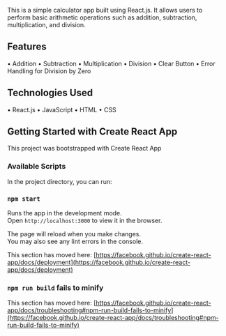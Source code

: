 This is a simple calculator app built using React.js. It allows users to perform basic arithmetic operations such as addition, subtraction, multiplication, and division.

## Features
•	Addition
•	Subtraction
•	Multiplication
•	Division
•	Clear Button
•	Error Handling for Division by Zero

## Technologies Used
•	React.js
•	JavaScript
•	HTML
•	CSS

## Getting Started with Create React App

This project was bootstrapped with Create React App

### Available Scripts

In the project directory, you can run:

### `npm start`

Runs the app in the development mode.\
Open `http://localhost:3000` to view it in the browser.

The page will reload when you make changes.\
You may also see any lint errors in the console.


This section has moved here: [https://facebook.github.io/create-react-app/docs/deployment](https://facebook.github.io/create-react-app/docs/deployment)

### `npm run build` fails to minify

This section has moved here: [https://facebook.github.io/create-react-app/docs/troubleshooting#npm-run-build-fails-to-minify](https://facebook.github.io/create-react-app/docs/troubleshooting#npm-run-build-fails-to-minify)
